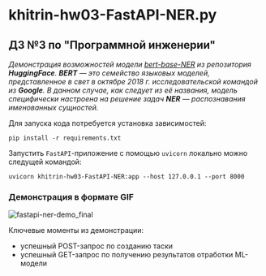 # khitrin-hw03-FastAPI-NER.py

## ДЗ №3 по "Программной инженерии"
*Демонстрация возможностей модели [bert-base-NER](https://huggingface.co/dslim/bert-base-NER) из репозитория **HuggingFace**. **BERT** — это семейство языковых моделей, представленное в свет в октябре 2018 г. исследовательской командой из **Google**. В данном случае, как следует из её названия, модель специфически настроена на решение задач **NER** — распознавания именованных сущностей.*

Для запуска кода потребуется установка зависимостей:

```buildoutcfg
pip install -r requirements.txt
```

Запустить `FastAPI`-приложение с помощью `uvicorn` локально можно следущей командой:
```
uvicorn khitrin-hw03-FastAPI-NER:app --host 127.0.0.1 --port 8000
```

### Демонстрация в формате GIF
![fastapi-ner-demo_final](https://github.com/mlteamurfu2325/swe/assets/149804920/a2b684a7-473e-4f71-8b85-10352aad6b26)

Ключевые моменты из демонстрации:
* успешный POST-запрос по созданию таски
* успешный GET-запрос по получению результатов отработки ML-модели
